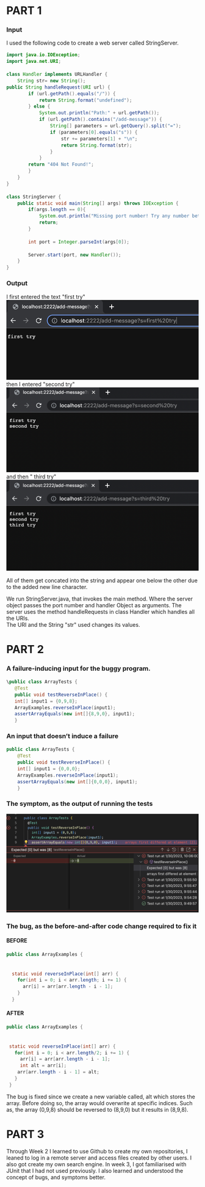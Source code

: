 # PART 1 
### Input
I used the following code to create a web server called StringServer. 
```Java
import java.io.IOException;
import java.net.URI;

class Handler implements URLHandler {
    String str= new String();
public String handleRequest(URI url) {
        if (url.getPath().equals("/")) {
            return String.format("undefined");
        } else {
            System.out.println("Path:" + url.getPath());
            if (url.getPath().contains("/add-message")) {
                String[] parameters = url.getQuery().split("=");
                if (parameters[0].equals("s")) {
                    str += parameters[1] + "\n";
                    return String.format(str);
                }
            }
        return "404 Not Found!";
        }
    }
}

class StringServer {
    public static void main(String[] args) throws IOException {
        if(args.length == 0){
            System.out.println("Missing port number! Try any number between 1024 to 49151");
            return;
        }

        int port = Integer.parseInt(args[0]);

        Server.start(port, new Handler());
    }
}
```
### Output
I first entered the text "first try" 
![Image](ss1.png)
then I entered "second try" 
![Image](ss2.png)
and then " third try" 
![Image](ss3.png)

All of them get concated into the string and appear one below the other due to the added new line character.<br>

We run StringServer.java, that invokes the main method. Where the server object passes the port number and handler Object as arguments. 
The server uses the method handleRequests in class Handler which handles all the URIs. <br>
The URI and the String "str" used changes its values.

# PART 2 
 ### A failure-inducing input for the buggy program.
 ```Java
 \public class ArrayTests {
	@Test 
	public void testReverseInPlace() {
    int[] input1 = {0,9,8};
    ArrayExamples.reverseInPlace(input1);
    assertArrayEquals(new int[]{8,9,0}, input1);
	}
  ```


### An input that doesn’t induce a failure
```Java
public class ArrayTests {
	@Test 
	public void testReverseInPlace() {
    int[] input1 = {0,0,0};
    ArrayExamples.reverseInPlace(input1);
    assertArrayEquals(new int[]{0,0,0}, input1);
	}
```


### The symptom, as the output of running the tests 

![Image](ss4.png)

### The bug, as the before-and-after code change required to fix it

#### BEFORE
```Java
public class ArrayExamples {


  static void reverseInPlace(int[] arr) {
    for(int i = 0; i < arr.length; i += 1) {
      arr[i] = arr[arr.length - i - 1];
    }
  }
  ```
  #### AFTER
 ```Java
public class ArrayExamples {


  static void reverseInPlace(int[] arr) {
    for(int i = 0; i < arr.length/2; i += 1) {
      arr[i] = arr[arr.length - i - 1];
      int alt = arr[i];
     arr[arr.length - i - 1] = alt;
    }
  }
 ```
 
 The bug is fixed since we create a new variable called, alt which stores the array. Before doing so, the array would overwrite at specific indices. Such as, the array (0,9,8) should be reversed to (8,9,0) but it results in (8,9,8).
 
 
 # PART 3 
 
 Through Week 2 I learned to use Github to create my own repositories, I leaned to log in a remote server and access files created by other users. I also got create my own search engine. In week 3, I got familiarised with JUnit that I had not used previously. I also learned and understood the concept of bugs, and symptoms better.
 






